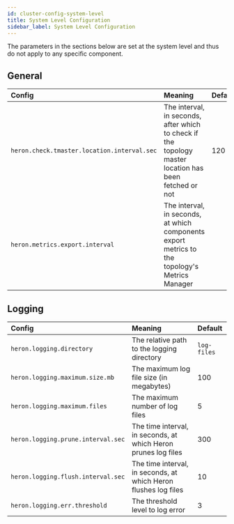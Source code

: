 ```yaml
---
id: cluster-config-system-level
title: System Level Configuration
sidebar_label: System Level Configuration
---
```


The parameters in the sections below are set at the system level and thus do not
apply to any specific component.

## General

Config | Meaning | Default
:----- |:------- |:-------
`heron.check.tmaster.location.interval.sec` | The interval, in seconds, after which to check if the topology master location has been fetched or not | 120
`heron.metrics.export.interval` | The interval, in seconds, at which components export metrics to the topology's Metrics Manager

## Logging

Config | Meaning | Default
:----- |:------- |:-------
`heron.logging.directory` | The relative path to the logging directory | `log-files`
`heron.logging.maximum.size.mb` | The maximum log file size (in megabytes) | 100
`heron.logging.maximum.files` | The maximum number of log files | 5
`heron.logging.prune.interval.sec` | The time interval, in seconds, at which Heron prunes log files | 300
`heron.logging.flush.interval.sec` | The time interval, in seconds, at which Heron flushes log files | 10
`heron.logging.err.threshold` | The threshold level to log error | 3